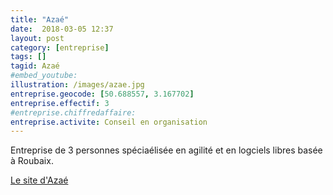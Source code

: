 ```yaml
---
title: "Azaé"
date:  2018-03-05 12:37
layout: post
category: [entreprise]
tags: []
tagid: Azaé
#embed_youtube:
illustration: /images/azae.jpg
entreprise.geocode: [50.688557, 3.167702]
entreprise.effectif: 3
#entreprise.chiffredaffaire: 
entreprise.activite: Conseil en organisation
---
```


Entreprise de 3 personnes spéciaélisée en agilité et en logciels libres basée à Roubaix.

[Le site d'Azaé](https://azaé.net/)
